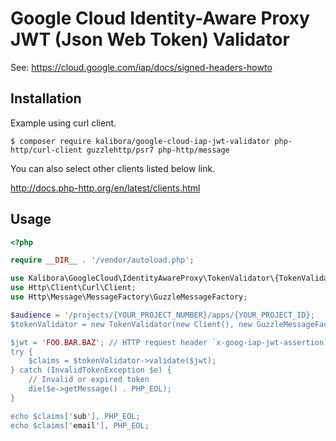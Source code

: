 # Google Cloud Identity-Aware Proxy JWT (Json Web Token) Validator

See: https://cloud.google.com/iap/docs/signed-headers-howto

## Installation

Example using curl client.

```
$ composer require kalibora/google-cloud-iap-jwt-validator php-http/curl-client guzzlehttp/psr7 php-http/message
```

You can also select other clients listed below link.

http://docs.php-http.org/en/latest/clients.html

## Usage

```php
<?php

require __DIR__ . '/vendor/autoload.php';

use Kalibora\GoogleCloud\IdentityAwareProxy\TokenValidator\{TokenValidator, InvalidTokenException};
use Http\Client\Curl\Client;
use Http\Message\MessageFactory\GuzzleMessageFactory;

$audience = '/projects/{YOUR_PROJECT_NUMBER}/apps/{YOUR_PROJECT_ID};
$tokenValidator = new TokenValidator(new Client(), new GuzzleMessageFactory(), $audience);

$jwt = 'FOO.BAR.BAZ'; // HTTP request header `x-goog-iap-jwt-assertion`
try {
    $claims = $tokenValidator->validate($jwt);
} catch (InvalidTokenException $e) {
    // Invalid or expired token
    die($e->getMessage() . PHP_EOL);
}

echo $claims['sub'], PHP_EOL;
echo $claims['email'], PHP_EOL;
```
